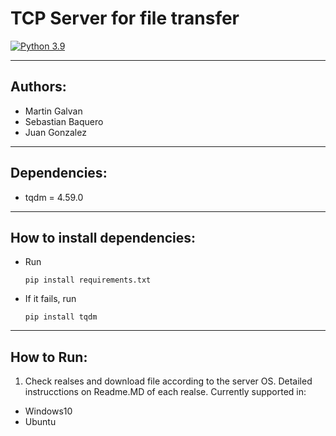# TCP Server for file transfer
[![Python 3.9](https://img.shields.io/badge/python-3.9-blue.svg)](https://www.python.org/downloads/release/python-390/)

---
## Authors:
- Martin Galvan
- Sebastian Baquero
- Juan Gonzalez
---

## Dependencies:
- tqdm = 4.59.0
---
## How to install dependencies:
- Run 
  ```
  pip install requirements.txt
  ```
- If it fails, run
  ```
  pip install tqdm
  ```
---
## How to Run:
1. Check realses and download file according to the server OS. Detailed instrucctions on Readme.MD of each realse. Currently supported in:
  - Windows10
  - Ubuntu
